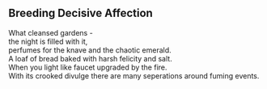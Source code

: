 Breeding Decisive Affection
---------------------------
What cleansed gardens -  
the night is filled with it,  
perfumes for the knave and the chaotic emerald.  
A loaf of bread baked with harsh felicity and salt.  
When you light like faucet upgraded by the fire.  
With its crooked divulge there are many seperations around fuming events.  
